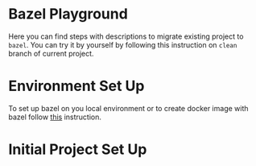 # Bazel Playground

Here you can find steps with descriptions to migrate existing project to `bazel`. You can try it by yourself by
following this instruction on `clean` branch of current project.

# Environment Set Up

To set up bazel on you local environment or to create docker image with bazel follow [this](steps/0_env_set_up.md)
instruction.

# Initial Project Set Up


